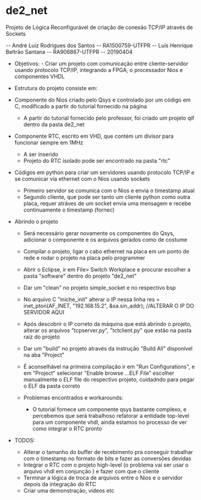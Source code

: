 # de2_net

Projeto de Lógica Reconfigurável de criação de conexão TCP/IP através de Sockets

-- André Luiz Rodrigues dos Santos
-- RA1500759-UTFPR
-- Luís Henrique Beltrão Santana
-- RA906867-UTFPR
-- 20190404

  -  Objetivos:
    - Criar um projeto com comunicação entre cliente-servidor usando protocolo TCP/IP, integrando a FPGA, o processador Nios e componentes VHDL

  - Estrutura do projeto consiste em:
   - Componente do Nios criado pelo Qsys e controlado por um código em C, modificado a partir do tutorial fornecido na página 
      - A partir do tutorial fornecido pelo professor, foi criado um projeto qif dentro da pasta de2_net
   - Componente RTC, escrito em VHD, que contém um divisor para funcionar sempre em 1MHz
      - A ser inserido 
      - Projeto do RTC isolado pode ser encontrado na pasta "rtc"
   - Códigos em python para criar um servidores usando protocolo TCP/IP e se comunicar via ethernet com o Nios usando sockets
      - Primeiro servidor se comunica com o Nios e envia o timestamp atual
      - Segundo cliente, que pode ser tanto um cliente python como outra placa, requer atráves de um socket envia uma mensagem e recebe continuamente o timestamp (fornec)

 
 - Abrindo o projeto
    - Será necessário gerar novamente os componentes do Qsys, adicionar o componente e os arquivos gerados como de costume
    - Compilar o projeto, ligar o cabo ethernet na placa em um ponto de rede e rodar o projeto na placa pelo programmer 
    - Abrir o Eclipse, ir em File> Switch Workplace e procurar escolher a pasta "software" dentro do projeto "de2_net"
    - Dar um "clean" no projeto simple_socket e no respectivo bsp
    - No arquivo C "iniche_init" alterar o IP nessa linha
       res = inet_pton(AF_INET, "192.168.15.2", &sa.sin_addr); //ALTERAR O IP DO SERVIDOR AQUI
    - Após descobrir o IP correto da máquina que está abrindo o projeto, alterar os arquivos "tcpserver.py", "tctclient.py" que estão na pasta raiz do projeto
    - Dar um "build" no projeto através da instrução "Build All" disponível na aba "Project" 
    - É aconselhável na primeira compilação ir em "Run Configurations", e em "Project" selecionar "Enable browse ...ELF File" escolher manualmente o ELF file do respectivo projeto, cuidadndo para pegar o ELF da pasta correto
    
   - Problemas encontrados e workarounds:
      - O tutorial fornece um componente qsys bastante complexo, e percebemos que será trabalhoso refatorar a entidade top-level para um
      componente vhdl, ainda estamos no processo de ver como integrar o RTC pronto 

- TODOS:
  
  - Alterar o tamanho do buffer de recebimento pra conseguir trabalhar com o timestamp no formato de bits e fazer as conversões devidas
  - Integrar o RTC com o projeto high-level (o problema vai ser usar o arquivo vhdl em conjunção ) e fazer com que o cliente 
  - Terminar a lógica de troca de arquivos entre o Nios e o servidor depois da integração do RTC
  - Criar uma demonstração, vídeos etc
  
  
